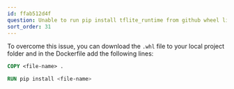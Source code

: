 ```yaml
---
id: ffab512d4f
question: Unable to run pip install tflite_runtime from github wheel links?
sort_order: 31
---
```


To overcome this issue, you can download the `.whl` file to your local project folder and in the Dockerfile add the following lines:

```dockerfile
COPY <file-name> .

RUN pip install <file-name>
```